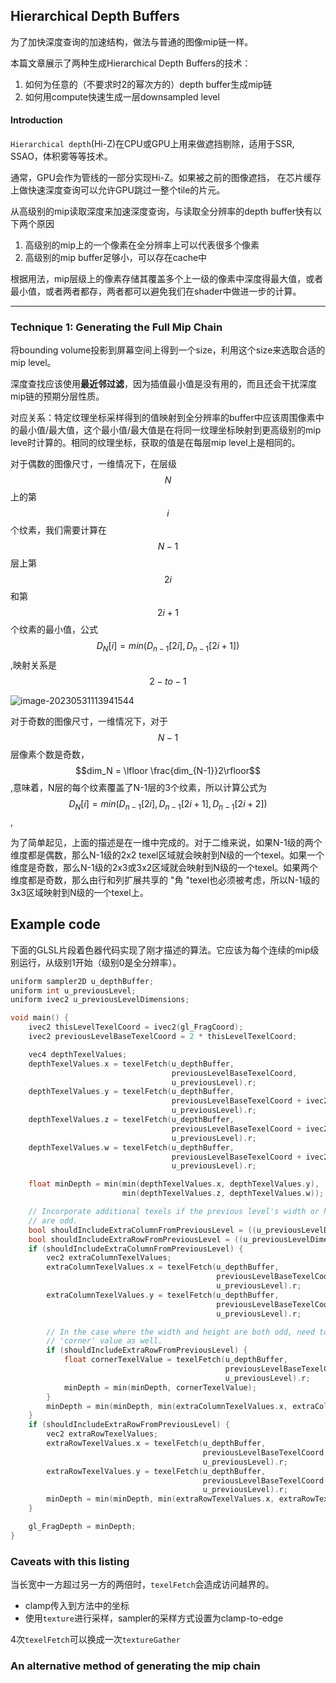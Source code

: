 ## Hierarchical Depth Buffers

为了加快深度查询的加速结构，做法与普通的图像mip链一样。

本篇文章展示了两种生成Hierarchical Depth Buffers的技术：

1. 如何为任意的（不要求时2的幂次方的）depth buffer生成mip链
2. 如何用compute快速生成一层downsampled  level

#### Introduction

`Hierarchical depth`(Hi-Z)在CPU或GPU上用来做遮挡剔除，适用于SSR, SSAO，体积雾等等技术。

通常，GPU会作为管线的一部分实现Hi-Z。如果被之前的图像遮挡， 在芯片缓存上做快速深度查询可以允许GPU跳过一整个tile的片元。

从高级别的mip读取深度来加速深度查询，与读取全分辨率的depth buffer快有以下两个原因

1. 高级别的mip上的一个像素在全分辨率上可以代表很多个像素
2. 高级别的mip buffer足够小，可以存在cache中

根据用法，mip层级上的像素存储其覆盖多个上一级的像素中深度得最大值，或者最小值，或者两者都存，两者都可以避免我们在shader中做进一步的计算。

------

### Technique 1: Generating the Full Mip Chain

将bounding volume投影到屏幕空间上得到一个size，利用这个size来选取合适的mip level。

深度查找应该使用**最近邻过滤**，因为插值最小值是没有用的，而且还会干扰深度mip链的预期分层性质。

对应关系：特定纹理坐标采样得到的值映射到全分辨率的buffer中应该周围像素中的最小值/最大值，这个最小值/最大值是在将同一纹理坐标映射到更高级别的mip leve时计算的。相同的纹理坐标，获取的值是在每层mip level上是相同的。

对于偶数的图像尺寸，一维情况下，在层级$$N$$上的第$$i$$个纹素，我们需要计算在$$N-1$$层上第$$2i$$和第$$2i+1$$个纹素的最小值，公式$$D_N[i] = min(D_{n-1}[2i], D_{n-1}[2i + 1])$$,映射关系是$$2-to-1$$

![image-20230531113941544](D:\URPRJ\Games202\homework3\doc\hiz-even.png)

对于奇数的图像尺寸，一维情况下，对于$$N-1$$层像素个数是奇数，$$dim_N = \lfloor \frac{dim_{N-1}}2\rfloor$$,意味着，N层的每个纹素覆盖了N-1层的3个纹素，所以计算公式为$$D_N[i] = min(D_{n-1}[2i], D_{n-1}[2i + 1], D_{n-1}[2i + 2])$$,

为了简单起见，上面的描述是在一维中完成的。对于二维来说，如果N-1级的两个维度都是偶数，那么N-1级的2x2 texel区域就会映射到N级的一个texel。如果一个维度是奇数，那么N-1级的2x3或3x2区域就会映射到N级的一个texel。如果两个维度都是奇数，那么由行和列扩展共享的 "角 "texel也必须被考虑，所以N-1级的3x3区域映射到N级的一个texel上。

## Example code

下面的GLSL片段着色器代码实现了刚才描述的算法。它应该为每个连续的mip级别运行，从级别1开始（级别0是全分辨率）。

```c
uniform sampler2D u_depthBuffer;
uniform int u_previousLevel;
uniform ivec2 u_previousLevelDimensions;

void main() {
	ivec2 thisLevelTexelCoord = ivec2(gl_FragCoord);
	ivec2 previousLevelBaseTexelCoord = 2 * thisLevelTexelCoord;

	vec4 depthTexelValues;
	depthTexelValues.x = texelFetch(u_depthBuffer,
                                    previousLevelBaseTexelCoord,
                                    u_previousLevel).r;
	depthTexelValues.y = texelFetch(u_depthBuffer,
                                    previousLevelBaseTexelCoord + ivec2(1, 0),
                                    u_previousLevel).r;
	depthTexelValues.z = texelFetch(u_depthBuffer,
                                    previousLevelBaseTexelCoord + ivec2(1, 1),
                                    u_previousLevel).r;
	depthTexelValues.w = texelFetch(u_depthBuffer,
                                    previousLevelBaseTexelCoord + ivec2(0, 1),
                                    u_previousLevel).r;

	float minDepth = min(min(depthTexelValues.x, depthTexelValues.y),
                         min(depthTexelValues.z, depthTexelValues.w));

    // Incorporate additional texels if the previous level's width or height (or both)
    // are odd.
	bool shouldIncludeExtraColumnFromPreviousLevel = ((u_previousLevelDimensions.x & 1) != 0);
	bool shouldIncludeExtraRowFromPreviousLevel = ((u_previousLevelDimensions.y & 1) != 0);
	if (shouldIncludeExtraColumnFromPreviousLevel) {
		vec2 extraColumnTexelValues;
		extraColumnTexelValues.x = texelFetch(u_depthBuffer,
                                              previousLevelBaseTexelCoord + ivec2(2, 0),
                                              u_previousLevel).r;
		extraColumnTexelValues.y = texelFetch(u_depthBuffer,
                                              previousLevelBaseTexelCoord + ivec2(2, 1),
                                              u_previousLevel).r;

		// In the case where the width and height are both odd, need to include the
        // 'corner' value as well.
		if (shouldIncludeExtraRowFromPreviousLevel) {
			float cornerTexelValue = texelFetch(u_depthBuffer,
                                                previousLevelBaseTexelCoord + ivec2(2, 2),
                                                u_previousLevel).r;
			minDepth = min(minDepth, cornerTexelValue);
		}
		minDepth = min(minDepth, min(extraColumnTexelValues.x, extraColumnTexelValues.y));
	}
	if (shouldIncludeExtraRowFromPreviousLevel) {
		vec2 extraRowTexelValues;
		extraRowTexelValues.x = texelFetch(u_depthBuffer,
                                           previousLevelBaseTexelCoord + ivec2(0, 2),
                                           u_previousLevel).r;
		extraRowTexelValues.y = texelFetch(u_depthBuffer,
                                           previousLevelBaseTexelCoord + ivec2(1, 2),
                                           u_previousLevel).r;
		minDepth = min(minDepth, min(extraRowTexelValues.x, extraRowTexelValues.y));
	}

	gl_FragDepth = minDepth;
}
```

### Caveats with this listing

当长宽中一方超过另一方的两倍时，`texelFetch`会造成访问越界的。

- clamp传入到方法中的坐标
- 使用`texture`进行采样，sampler的采样方式设置为clamp-to-edge

4次`texelFetch`可以换成一次`textureGather`

### An alternative method of generating the mip chain

